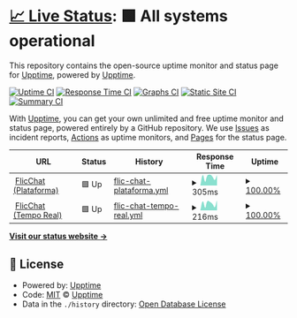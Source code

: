 # [📈 Live Status](https://demo.upptime.js.org): <!--live status--> **🟩 All systems operational**

This repository contains the open-source uptime monitor and status page for [Upptime](https://upptime.js.org), powered by [Upptime](https://github.com/upptime/upptime).

[![Uptime CI](https://github.com/flicchat/flicchat/workflows/Uptime%20CI/badge.svg)](https://github.com/flicchat/flicchat/actions?query=workflow%3A%22Uptime+CI%22)
[![Response Time CI](https://github.com/flicchat/flicchat/workflows/Response%20Time%20CI/badge.svg)](https://github.com/flicchat/flicchat/actions?query=workflow%3A%22Response+Time+CI%22)
[![Graphs CI](https://github.com/flicchat/flicchat/workflows/Graphs%20CI/badge.svg)](https://github.com/flicchat/flicchat/actions?query=workflow%3A%22Graphs+CI%22)
[![Static Site CI](https://github.com/flicchat/flicchat/workflows/Static%20Site%20CI/badge.svg)](https://github.com/flicchat/flicchat/actions?query=workflow%3A%22Static+Site+CI%22)
[![Summary CI](https://github.com/flicchat/flicchat/workflows/Summary%20CI/badge.svg)](https://github.com/flicchat/flicchat/actions?query=workflow%3A%22Summary+CI%22)

With [Upptime](https://upptime.js.org), you can get your own unlimited and free uptime monitor and status page, powered entirely by a GitHub repository. We use [Issues](https://github.com/upptime/upptime/issues) as incident reports, [Actions](https://github.com/flicchat/flicchat/actions) as uptime monitors, and [Pages](https://demo.upptime.js.org) for the status page.

<!--start: status pages-->
<!-- This summary is generated by Upptime (https://github.com/upptime/upptime) -->
<!-- Do not edit this manually, your changes will be overwritten -->
<!-- prettier-ignore -->
| URL | Status | History | Response Time | Uptime |
| --- | ------ | ------- | ------------- | ------ |
| <img alt="" src="https://icons.duckduckgo.com/ip3/app.flicchat.com.ico" height="13"> [FlicChat (Plataforma)](https://app.flicchat.com) | 🟩 Up | [flic-chat-plataforma.yml](https://github.com/flicchat/flicchat/commits/HEAD/history/flic-chat-plataforma.yml) | <details><summary><img alt="Response time graph" src="./graphs/flic-chat-plataforma/response-time-week.png" height="20"> 305ms</summary><br><a href="https://flicchat.github.io/flicchat/history/flic-chat-plataforma"><img alt="Response time 607" src="https://img.shields.io/endpoint?url=https%3A%2F%2Fraw.githubusercontent.com%2Fflicchat%2Fflicchat%2FHEAD%2Fapi%2Fflic-chat-plataforma%2Fresponse-time.json"></a><br><a href="https://flicchat.github.io/flicchat/history/flic-chat-plataforma"><img alt="24-hour response time 366" src="https://img.shields.io/endpoint?url=https%3A%2F%2Fraw.githubusercontent.com%2Fflicchat%2Fflicchat%2FHEAD%2Fapi%2Fflic-chat-plataforma%2Fresponse-time-day.json"></a><br><a href="https://flicchat.github.io/flicchat/history/flic-chat-plataforma"><img alt="7-day response time 305" src="https://img.shields.io/endpoint?url=https%3A%2F%2Fraw.githubusercontent.com%2Fflicchat%2Fflicchat%2FHEAD%2Fapi%2Fflic-chat-plataforma%2Fresponse-time-week.json"></a><br><a href="https://flicchat.github.io/flicchat/history/flic-chat-plataforma"><img alt="30-day response time 252" src="https://img.shields.io/endpoint?url=https%3A%2F%2Fraw.githubusercontent.com%2Fflicchat%2Fflicchat%2FHEAD%2Fapi%2Fflic-chat-plataforma%2Fresponse-time-month.json"></a><br><a href="https://flicchat.github.io/flicchat/history/flic-chat-plataforma"><img alt="1-year response time 588" src="https://img.shields.io/endpoint?url=https%3A%2F%2Fraw.githubusercontent.com%2Fflicchat%2Fflicchat%2FHEAD%2Fapi%2Fflic-chat-plataforma%2Fresponse-time-year.json"></a></details> | <details><summary><a href="https://flicchat.github.io/flicchat/history/flic-chat-plataforma">100.00%</a></summary><a href="https://flicchat.github.io/flicchat/history/flic-chat-plataforma"><img alt="All-time uptime 99.94%" src="https://img.shields.io/endpoint?url=https%3A%2F%2Fraw.githubusercontent.com%2Fflicchat%2Fflicchat%2FHEAD%2Fapi%2Fflic-chat-plataforma%2Fuptime.json"></a><br><a href="https://flicchat.github.io/flicchat/history/flic-chat-plataforma"><img alt="24-hour uptime 100.00%" src="https://img.shields.io/endpoint?url=https%3A%2F%2Fraw.githubusercontent.com%2Fflicchat%2Fflicchat%2FHEAD%2Fapi%2Fflic-chat-plataforma%2Fuptime-day.json"></a><br><a href="https://flicchat.github.io/flicchat/history/flic-chat-plataforma"><img alt="7-day uptime 100.00%" src="https://img.shields.io/endpoint?url=https%3A%2F%2Fraw.githubusercontent.com%2Fflicchat%2Fflicchat%2FHEAD%2Fapi%2Fflic-chat-plataforma%2Fuptime-week.json"></a><br><a href="https://flicchat.github.io/flicchat/history/flic-chat-plataforma"><img alt="30-day uptime 100.00%" src="https://img.shields.io/endpoint?url=https%3A%2F%2Fraw.githubusercontent.com%2Fflicchat%2Fflicchat%2FHEAD%2Fapi%2Fflic-chat-plataforma%2Fuptime-month.json"></a><br><a href="https://flicchat.github.io/flicchat/history/flic-chat-plataforma"><img alt="1-year uptime 99.79%" src="https://img.shields.io/endpoint?url=https%3A%2F%2Fraw.githubusercontent.com%2Fflicchat%2Fflicchat%2FHEAD%2Fapi%2Fflic-chat-plataforma%2Fuptime-year.json"></a></details>
| <img alt="" src="https://icons.duckduckgo.com/ip3/realtime.flicchat.com.ico" height="13"> [FlicChat (Tempo Real)](https://realtime.flicchat.com) | 🟩 Up | [flic-chat-tempo-real.yml](https://github.com/flicchat/flicchat/commits/HEAD/history/flic-chat-tempo-real.yml) | <details><summary><img alt="Response time graph" src="./graphs/flic-chat-tempo-real/response-time-week.png" height="20"> 216ms</summary><br><a href="https://flicchat.github.io/flicchat/history/flic-chat-tempo-real"><img alt="Response time 451" src="https://img.shields.io/endpoint?url=https%3A%2F%2Fraw.githubusercontent.com%2Fflicchat%2Fflicchat%2FHEAD%2Fapi%2Fflic-chat-tempo-real%2Fresponse-time.json"></a><br><a href="https://flicchat.github.io/flicchat/history/flic-chat-tempo-real"><img alt="24-hour response time 308" src="https://img.shields.io/endpoint?url=https%3A%2F%2Fraw.githubusercontent.com%2Fflicchat%2Fflicchat%2FHEAD%2Fapi%2Fflic-chat-tempo-real%2Fresponse-time-day.json"></a><br><a href="https://flicchat.github.io/flicchat/history/flic-chat-tempo-real"><img alt="7-day response time 216" src="https://img.shields.io/endpoint?url=https%3A%2F%2Fraw.githubusercontent.com%2Fflicchat%2Fflicchat%2FHEAD%2Fapi%2Fflic-chat-tempo-real%2Fresponse-time-week.json"></a><br><a href="https://flicchat.github.io/flicchat/history/flic-chat-tempo-real"><img alt="30-day response time 187" src="https://img.shields.io/endpoint?url=https%3A%2F%2Fraw.githubusercontent.com%2Fflicchat%2Fflicchat%2FHEAD%2Fapi%2Fflic-chat-tempo-real%2Fresponse-time-month.json"></a><br><a href="https://flicchat.github.io/flicchat/history/flic-chat-tempo-real"><img alt="1-year response time 441" src="https://img.shields.io/endpoint?url=https%3A%2F%2Fraw.githubusercontent.com%2Fflicchat%2Fflicchat%2FHEAD%2Fapi%2Fflic-chat-tempo-real%2Fresponse-time-year.json"></a></details> | <details><summary><a href="https://flicchat.github.io/flicchat/history/flic-chat-tempo-real">100.00%</a></summary><a href="https://flicchat.github.io/flicchat/history/flic-chat-tempo-real"><img alt="All-time uptime 99.94%" src="https://img.shields.io/endpoint?url=https%3A%2F%2Fraw.githubusercontent.com%2Fflicchat%2Fflicchat%2FHEAD%2Fapi%2Fflic-chat-tempo-real%2Fuptime.json"></a><br><a href="https://flicchat.github.io/flicchat/history/flic-chat-tempo-real"><img alt="24-hour uptime 100.00%" src="https://img.shields.io/endpoint?url=https%3A%2F%2Fraw.githubusercontent.com%2Fflicchat%2Fflicchat%2FHEAD%2Fapi%2Fflic-chat-tempo-real%2Fuptime-day.json"></a><br><a href="https://flicchat.github.io/flicchat/history/flic-chat-tempo-real"><img alt="7-day uptime 100.00%" src="https://img.shields.io/endpoint?url=https%3A%2F%2Fraw.githubusercontent.com%2Fflicchat%2Fflicchat%2FHEAD%2Fapi%2Fflic-chat-tempo-real%2Fuptime-week.json"></a><br><a href="https://flicchat.github.io/flicchat/history/flic-chat-tempo-real"><img alt="30-day uptime 100.00%" src="https://img.shields.io/endpoint?url=https%3A%2F%2Fraw.githubusercontent.com%2Fflicchat%2Fflicchat%2FHEAD%2Fapi%2Fflic-chat-tempo-real%2Fuptime-month.json"></a><br><a href="https://flicchat.github.io/flicchat/history/flic-chat-tempo-real"><img alt="1-year uptime 99.78%" src="https://img.shields.io/endpoint?url=https%3A%2F%2Fraw.githubusercontent.com%2Fflicchat%2Fflicchat%2FHEAD%2Fapi%2Fflic-chat-tempo-real%2Fuptime-year.json"></a></details>

<!--end: status pages-->

[**Visit our status website →**](https://demo.upptime.js.org)

## 📄 License

- Powered by: [Upptime](https://github.com/upptime/upptime)
- Code: [MIT](./LICENSE) © [Upptime](https://upptime.js.org)
- Data in the `./history` directory: [Open Database License](https://opendatacommons.org/licenses/odbl/1-0/)
